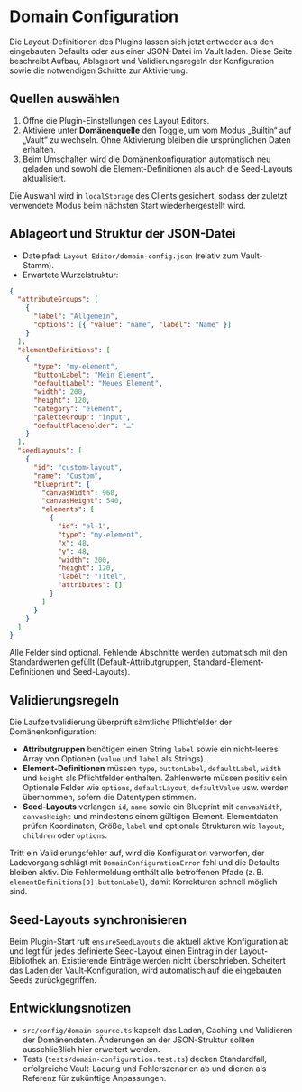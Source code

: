 # Domain Configuration

Die Layout-Definitionen des Plugins lassen sich jetzt entweder aus den eingebauten Defaults
oder aus einer JSON-Datei im Vault laden. Diese Seite beschreibt Aufbau, Ablageort und
Validierungsregeln der Konfiguration sowie die notwendigen Schritte zur Aktivierung.

## Quellen auswählen

1. Öffne die Plugin-Einstellungen des Layout Editors.
2. Aktiviere unter **Domänenquelle** den Toggle, um vom Modus „Builtin“ auf „Vault“ zu
   wechseln. Ohne Aktivierung bleiben die ursprünglichen Daten erhalten.
3. Beim Umschalten wird die Domänenkonfiguration automatisch neu geladen und sowohl die
   Element-Definitionen als auch die Seed-Layouts aktualisiert.

Die Auswahl wird in `localStorage` des Clients gesichert, sodass der zuletzt verwendete Modus
beim nächsten Start wiederhergestellt wird.

## Ablageort und Struktur der JSON-Datei

* Dateipfad: `Layout Editor/domain-config.json` (relativ zum Vault-Stamm).
* Erwartete Wurzelstruktur:

```json
{
  "attributeGroups": [
    {
      "label": "Allgemein",
      "options": [{ "value": "name", "label": "Name" }]
    }
  ],
  "elementDefinitions": [
    {
      "type": "my-element",
      "buttonLabel": "Mein Element",
      "defaultLabel": "Neues Element",
      "width": 200,
      "height": 120,
      "category": "element",
      "paletteGroup": "input",
      "defaultPlaceholder": "…"
    }
  ],
  "seedLayouts": [
    {
      "id": "custom-layout",
      "name": "Custom",
      "blueprint": {
        "canvasWidth": 960,
        "canvasHeight": 540,
        "elements": [
          {
            "id": "el-1",
            "type": "my-element",
            "x": 48,
            "y": 48,
            "width": 200,
            "height": 120,
            "label": "Titel",
            "attributes": []
          }
        ]
      }
    }
  ]
}
```

Alle Felder sind optional. Fehlende Abschnitte werden automatisch mit den Standardwerten
gefüllt (Default-Attributgruppen, Standard-Element-Definitionen und Seed-Layouts).

## Validierungsregeln

Die Laufzeitvalidierung überprüft sämtliche Pflichtfelder der Domänenkonfiguration:

- **Attributgruppen** benötigen einen String `label` sowie ein nicht-leeres Array von
  Optionen (`value` und `label` als Strings).
- **Element-Definitionen** müssen `type`, `buttonLabel`, `defaultLabel`, `width` und `height`
  als Pflichtfelder enthalten. Zahlenwerte müssen positiv sein. Optionale Felder wie
  `options`, `defaultLayout`, `defaultValue` usw. werden übernommen, sofern die Datentypen
  stimmen.
- **Seed-Layouts** verlangen `id`, `name` sowie ein Blueprint mit `canvasWidth`,
  `canvasHeight` und mindestens einem gültigen Element. Elementdaten prüfen Koordinaten,
  Größe, `label` und optionale Strukturen wie `layout`, `children` oder `options`.

Tritt ein Validierungsfehler auf, wird die Konfiguration verworfen, der Ladevorgang schlägt mit
`DomainConfigurationError` fehl und die Defaults bleiben aktiv. Die Fehlermeldung enthält alle
betroffenen Pfade (z. B. `elementDefinitions[0].buttonLabel`), damit Korrekturen schnell
möglich sind.

## Seed-Layouts synchronisieren

Beim Plugin-Start ruft `ensureSeedLayouts` die aktuell aktive Konfiguration ab und legt für
jedes definierte Seed-Layout einen Eintrag in der Layout-Bibliothek an. Existierende Einträge
werden nicht überschrieben. Scheitert das Laden der Vault-Konfiguration, wird automatisch auf
die eingebauten Seeds zurückgegriffen.

## Entwicklungsnotizen

- `src/config/domain-source.ts` kapselt das Laden, Caching und Validieren der Domänendaten.
  Änderungen an der JSON-Struktur sollten ausschließlich hier erweitert werden.
- Tests (`tests/domain-configuration.test.ts`) decken Standardfall, erfolgreiche Vault-Ladung
  und Fehlerszenarien ab und dienen als Referenz für zukünftige Anpassungen.
